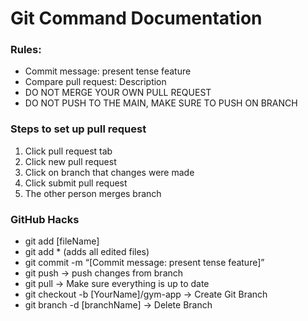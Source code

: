 # Git Command Documentation
### Rules:
- Commit message: present tense feature
- Compare pull request: Description
- DO NOT MERGE YOUR OWN PULL REQUEST
- DO NOT PUSH TO THE MAIN, MAKE SURE TO PUSH ON BRANCH

### Steps to set up pull request
1. Click pull request tab
2. Click new pull request
3. Click on branch that changes were made
4. Click submit pull request
5. The other person merges branch

### GitHub Hacks
- git add [fileName] 
- git add * (adds all edited files)
- git commit -m “[Commit message: present tense feature]”
- git push -> push changes from branch 
- git pull -> Make sure everything is up to date
- git checkout -b [YourName]/gym-app -> Create Git Branch
- git branch -d [branchName] -> Delete Branch

